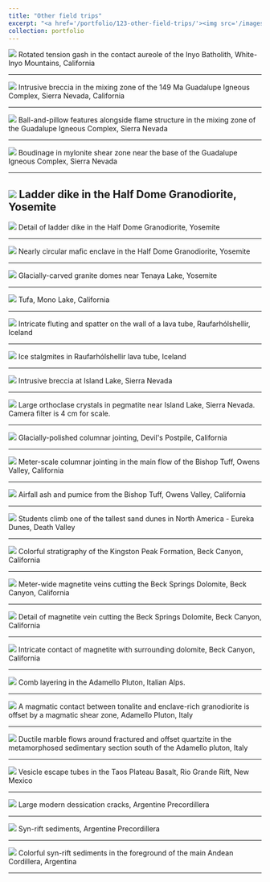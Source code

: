 ```yaml
---
title: "Other field trips"
excerpt: "<a href='/portfolio/123-other-field-trips/'><img src='/images/WalkerPanorama1.jpg'></a>"
collection: portfolio
---
```


<a href='/images/InyoTensionGash1.jpg'><img src='/images/InyoTensionGash1.jpg'></a>
Rotated tension gash in the contact aureole of the Inyo Batholith, White-Inyo Mountains, California

---

<a href='/images/GICBreccia1.jpg'><img src='/images/GICBreccia1.jpg'></a>
Intrusive breccia in the mixing zone of the 149 Ma Guadalupe Igneous Complex, Sierra Nevada, California

---

<a href='/images/GICFlameStructure1.jpg'><img src='/images/GICFlameStructure1.jpg'></a>
Ball-and-pillow features alongside flame structure in the mixing zone of the Guadalupe Igneous Complex, Sierra Nevada

---

<a href='/images/GICMylonite1.jpg'><img src='/images/GICMylonite1.jpg'></a>
Boudinage in mylonite shear zone near the base of the Guadalupe Igneous Complex, Sierra Nevada

---

<a href='/images/TuolumneLadderDike1.jpg'><img src='/images/TuolumneLadderDike1.jpg'></a>
Ladder dike in the Half Dome Granodiorite, Yosemite
---

<a href='/images/TuolumneLadderDike2.jpg'><img src='/images/TuolumneLadderDike2.jpg'></a>
Detail of ladder dike in the Half Dome Granodiorite, Yosemite

---

<a href='/images/TuolumneMaficInclusion1.jpg'><img src='/images/TuolumneMaficInclusion1.jpg'></a>
Nearly circular mafic enclave in the Half Dome Granodiorite, Yosemite

---

<a href='/images/TuolumneGlacialDomes1.jpg'><img src='/images/TuolumneGlacialDomes1.jpg'></a>
Glacially-carved granite domes near Tenaya Lake, Yosemite

---

<a href='/images/MonoLakeTufa1.jpg'><img src='/images/MonoLakeTufa1.jpg'></a>
Tufa, Mono Lake, California

---

<a href='/images/IcelandLavaTube1.jpg'><img src='/images/IcelandLavaTube1.jpg'></a>
Intricate fluting and spatter on the wall of a lava tube, Raufarhólshellir, Iceland

---

<a href='/images/IcelandLavaTube2.jpg'><img src='/images/IcelandLavaTube2.jpg'></a>
Ice stalgmites in Raufarhólshellir lava tube, Iceland

---

<a href='/images/IslandLakeBreccia1.jpg'><img src='/images/IslandLakeBreccia1.jpg'></a>
Intrusive breccia at Island Lake, Sierra Nevada

---

<a href='/images/IslandLakeOrthoclase1.jpg'><img src='/images/IslandLakeOrthoclase1.jpg'></a>
Large orthoclase crystals in pegmatite near Island Lake, Sierra Nevada. Camera filter is 4 cm for scale.

---

<a href='/images/DevilsPostpile1.jpg'><img src='/images/DevilsPostpile1.jpg'></a>
Glacially-polished columnar jointing, Devil's Postpile, California

---

<a href='/images/BishopTuffColumns1.jpg'><img src='/images/BishopTuffColumns1.jpg'></a>
Meter-scale columnar jointing in the main flow of the Bishop Tuff, Owens Valley, California

---

<a href='/images/BishopTuffAirfall1.jpg'><img src='/images/BishopTuffAirfall1.jpg'></a>
Airfall ash and pumice from the Bishop Tuff, Owens Valley, California

---

<a href='/images/EurekaDunes1.jpg'><img src='/images/EurekaDunes1.jpg'></a>
Students climb one of the tallest sand dunes in North America - Eureka Dunes, Death Valley

---

<a href='/images/KingstonPeakStrat1.jpg'><img src='/images/KingstonPeakStrat1.jpg'></a>
Colorful stratigraphy of the Kingston Peak Formation, Beck Canyon, California

---

<a href='/images/KingstonPeakMagnetite1.jpg'><img src='/images/KingstonPeakMagnetite1.jpg'></a>
Meter-wide magnetite veins cutting the Beck Springs Dolomite, Beck Canyon, California

---

<a href='/images/KingstonPeakMagnetite2.jpg'><img src='/images/KingstonPeakMagnetite2.jpg'></a>
Detail of magnetite vein cutting the Beck Springs Dolomite, Beck Canyon, California

---

<a href='/images/KingstonPeakMagnetite3.jpg'><img src='/images/KingstonPeakMagnetite3.jpg'></a>
Intricate contact of magnetite with surrounding dolomite, Beck Canyon, California

---

<a href='/images/AdamelloCombLayering1.jpg'><img src='/images/AdamelloCombLayering1.jpg'></a>
Comb layering in the Adamello Pluton, Italian Alps.

---

<a href='/images/AdamelloContact1.jpg'><img src='/images/AdamelloContact1.jpg'></a>
A magmatic contact between tonalite and enclave-rich granodiorite is offset by a magmatic shear zone, Adamello Pluton, Italy

---

<a href='/images/AdamelloMarble1.jpg'><img src='/images/AdamelloMarble1.jpg'></a>
Ductile marble flows around fractured and offset quartzite in the metamorphosed sedimentary section south of the Adamello pluton, Italy

---

<a href='/images/TaosBasaltVesicle1.jpg'><img src='/images/TaosBasaltVesicle1.jpg'></a>
Vesicle escape tubes in the Taos Plateau Basalt, Rio Grande Rift, New Mexico

---

<a href='/images/PrecordilleraMudcracks1.jpg'><img src='/images/PrecordilleraMudcracks1.jpg'></a>
Large modern dessication cracks, Argentine Precordillera

---

<a href='/images/PrecordilleraSynrift1.jpg'><img src='/images/PrecordilleraSynrift1.jpg'></a>
Syn-rift sediments, Argentine Precordillera

---

<a href='/images/PrecordilleraSynrift2.jpg'><img src='/images/PrecordilleraSynrift2.jpg'></a>
Colorful syn-rift sediments in the foreground of the main Andean Cordillera, Argentina

---


